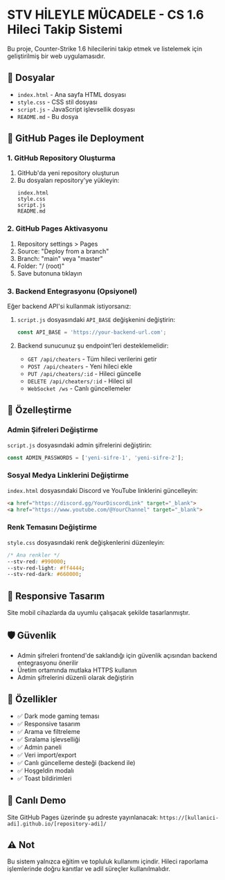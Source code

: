 # STV HİLEYLE MÜCADELE - CS 1.6 Hileci Takip Sistemi

Bu proje, Counter-Strike 1.6 hilecilerini takip etmek ve listelemek için geliştirilmiş bir web uygulamasıdır.

## 📁 Dosyalar

- `index.html` - Ana sayfa HTML dosyası
- `style.css` - CSS stil dosyası
- `script.js` - JavaScript işlevsellik dosyası
- `README.md` - Bu dosya

## 🚀 GitHub Pages ile Deployment

### 1. GitHub Repository Oluşturma

1. GitHub'da yeni repository oluşturun
2. Bu dosyaları repository'ye yükleyin:
   ```
   index.html
   style.css
   script.js
   README.md
   ```

### 2. GitHub Pages Aktivasyonu

1. Repository settings > Pages
2. Source: "Deploy from a branch"
3. Branch: "main" veya "master"
4. Folder: "/ (root)"
5. Save butonuna tıklayın

### 3. Backend Entegrasyonu (Opsiyonel)

Eğer backend API'si kullanmak istiyorsanız:

1. `script.js` dosyasındaki `API_BASE` değişkenini değiştirin:
   ```javascript
   const API_BASE = 'https://your-backend-url.com';
   ```

2. Backend sunucunuz şu endpoint'leri desteklemelidir:
   - `GET /api/cheaters` - Tüm hileci verilerini getir
   - `POST /api/cheaters` - Yeni hileci ekle
   - `PUT /api/cheaters/:id` - Hileci güncelle
   - `DELETE /api/cheaters/:id` - Hileci sil
   - `WebSocket /ws` - Canlı güncellemeler

## 🔧 Özelleştirme

### Admin Şifreleri Değiştirme

`script.js` dosyasındaki admin şifrelerini değiştirin:

```javascript
const ADMIN_PASSWORDS = ['yeni-sifre-1', 'yeni-sifre-2'];
```

### Sosyal Medya Linklerini Değiştirme

`index.html` dosyasındaki Discord ve YouTube linklerini güncelleyin:

```html
<a href="https://discord.gg/YourDiscordLink" target="_blank">
<a href="https://www.youtube.com/@YourChannel" target="_blank">
```

### Renk Temasını Değiştirme

`style.css` dosyasındaki renk değişkenlerini düzenleyin:

```css
/* Ana renkler */
--stv-red: #990000;
--stv-red-light: #ff4444;
--stv-red-dark: #660000;
```

## 📱 Responsive Tasarım

Site mobil cihazlarda da uyumlu çalışacak şekilde tasarlanmıştır.

## 🛡️ Güvenlik

- Admin şifreleri frontend'de saklandığı için güvenlik açısından backend entegrasyonu önerilir
- Üretim ortamında mutlaka HTTPS kullanın
- Admin şifrelerini düzenli olarak değiştirin

## 🎨 Özellikler

- ✅ Dark mode gaming teması
- ✅ Responsive tasarım
- ✅ Arama ve filtreleme
- ✅ Sıralama işlevselliği
- ✅ Admin paneli
- ✅ Veri import/export
- ✅ Canlı güncelleme desteği (backend ile)
- ✅ Hoşgeldin modalı
- ✅ Toast bildirimleri

## 🔗 Canlı Demo

Site GitHub Pages üzerinde şu adreste yayınlanacak:
`https://[kullanici-adi].github.io/[repository-adi]/`

## ⚠️ Not

Bu sistem yalnızca eğitim ve topluluk kullanımı içindir. Hileci raporlama işlemlerinde doğru kanıtlar ve adil süreçler kullanılmalıdır.
